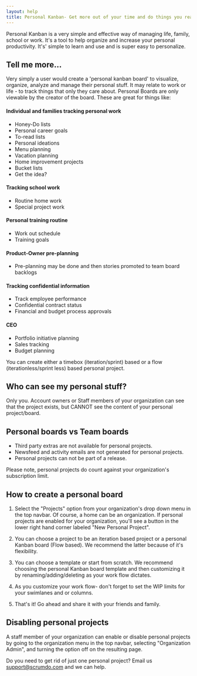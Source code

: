 ```yaml
---
layout: help
title: Personal Kanban- Get more out of your time and do things you really care about
---
```


Personal Kanban is a very simple and effective way of managing life, family, school or work. It's a tool to help organize and increase your personal productivity. It's' simple to learn and use and is super easy to personalize.

## Tell me more...

Very simply a user would create a 'personal kanban board' to visualize, organize, analyze and manage their personal stuff.  It may relate to work or life  - to track things that only they care about.  Personal Boards are only viewable by the creator of the board.  These are great for things like:


#### Individual and families tracking personal work
- Honey-Do lists
- Personal career goals
- To-read lists
- Personal ideations
- Menu planning
- Vacation planning
- Home improvement projects
- Bucket lists 
- Get the idea?

#### Tracking school work
- Routine home work
- Special project work

#### Personal training routine
- Work out schedule
- Training goals

#### Product-Owner pre-planning
- Pre-planning may be done and then stories promoted to team board backlogs


#### Tracking confidential information
- Track employee performance
- Confidential contract status
- Financial and budget process approvals

#### CEO
- Portfolio initiative planning
- Sales tracking
- Budget planning


You can create either a timebox (iteration/sprint) based or a flow (iterationless/sprint less) based personal project.  

## Who can see my personal stuff?
Only you. Account owners or Staff members of your organization can see that the project exists, but CANNOT see the content of your personal project/board.


## Personal boards vs Team boards

* Third party extras are not available for personal projects.
* Newsfeed and activity emails are not generated for personal projects.
* Personal projects can not be part of a release.

Please note, personal projects do count against your organization's subscription limit.


## How to create a personal board

1. Select the "Projects" option from your organization's drop down menu in the top navbar. Of course, a home can be an organization. If personal projects are enabled for your organization, you'll see a button in the lower right hand corner labeled "New Personal Project".

2. You can choose a project to be an iteration based project or a personal Kanban board (Flow based). We recommend the latter because of it's flexibility.

3. You can choose a template or start from scratch. We recommend choosing the personal Kanban board template and then customizing it by renaming/adding/deleting as your work flow dictates. 

4. As you customize your work flow- don't forget to set the WIP limits for your swimlanes and or columns.

5. That's it! Go ahead and share it with your friends and family.


## Disabling personal projects

A staff member of your organization can enable or disable personal projects by going to the organization menu in the top navbar, selecting "Organization Admin", and turning the option off on the resulting page.

Do you need to get rid of just one personal project?  Email us support@scrumdo.com and we can help.
